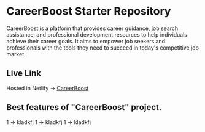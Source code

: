 # CareerBoost Starter Repository

CareerBoost is a platform that provides career guidance, job search assistance, and professional development resources to help individuals achieve their career goals. It aims to empower job seekers and professionals with the tools they need to succeed in today's competitive job market.

## Live Link
Hosted in Netlify -> [CareerBoost]()

## Best features of "CareerBoost" project.

1 -> kladkfj
1 -> kladkfj
1 -> kladkfj
